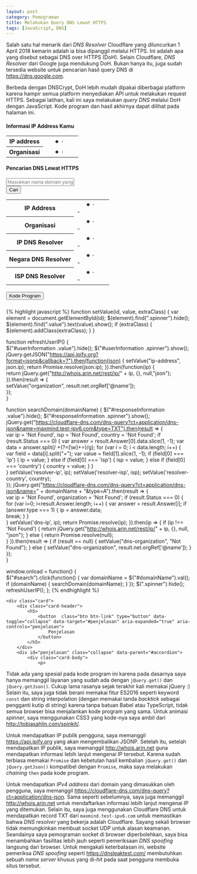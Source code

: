 ```yaml
---
layout: post
category: Pemograman
title: Melakukan Query DNS Lewat HTTPS
tags: [JavaScript, DNS]
---
```


Salah satu hal menarik dari *DNS Resolver* Cloudflare yang diluncurkan 1 April 2018 kemarin adalah ia bisa dipanggil melalui HTTPS.  Ini adalah apa yang disebut sebagai DNS over HTTPS (DoH).  Selain Cloudflare, *DNS Resolver* dari Google juga mendukung DoH.  Bukan hanya itu, juga sudah tersedia website untuk pencarian hasil query DNS di <https://dns.google.com>.

Berbeda dengan DNSCrypt, DoH lebih mudah dipakai diberbagai platform karena hampir semua platform menyediakan API untuk melakukan request HTTPS.  Sebagai latihan, kali ini saya melakukan *query DNS* melalui DoH dengan JavaScript.  Kode program dan hasil akhirnya dapat dilihat pada halaman ini.

<style>
.spinner {
  margin-left: 10px;  
  width: 70px;
  text-align: center;
}

.spinner > div {
  width: 10px;
  height: 10px;
  background-color: #333;

  border-radius: 100%;
  display: inline-block;
  -webkit-animation: sk-bouncedelay 1.4s infinite ease-in-out both;
  animation: sk-bouncedelay 1.4s infinite ease-in-out both;
}

.spinner .bounce1 {
  -webkit-animation-delay: -0.32s;
  animation-delay: -0.32s;
}

.spinner .bounce2 {
  -webkit-animation-delay: -0.16s;
  animation-delay: -0.16s;
}

@-webkit-keyframes sk-bouncedelay {
  0%, 80%, 100% { -webkit-transform: scale(0) }
  40% { -webkit-transform: scale(1.0) }
}

@keyframes sk-bouncedelay {
  0%, 80%, 100% { 
    -webkit-transform: scale(0);
    transform: scale(0);
  } 40% { 
    -webkit-transform: scale(1.0);
    transform: scale(1.0);
  }
}
</style>

<h4 class="mt-5">Informasi IP Address Kamu</h4>

<div class="table-responsive mb-3">
	<table id="userInformation" class="table table-hover">				
		<tbody>
			<tr id="ip-address">
				<th scope="row" class="w-25">IP address</th>
				<td>
					<div class="spinner">
						<div class="bounce1"></div>
						<div class="bounce2"></div>
						<div class="bounce3"></div>
					</div>
					<div class="value"></div>
				</td>
			</tr>
			<tr id="organization">
				<th scope="row" class="w-25">Organisasi</th>
				<td>
					<div class="spinner">
						<div class="bounce1"></div>
						<div class="bounce2"></div>
						<div class="bounce3"></div>
					</div>
					<div class="value"></div>
				</td>
			</tr>
		</tbody>
	</table>
</div>


<h4 class="mt-5">Pencarian DNS Lewat HTTPS</h4>

<div class="input-group">
	<input type="text" id="domainName" class="form-control" placeholder="Masukkan nama domain yang dicari">
	<div class="input-group-append">
		<button id="search" class="btn btn-primary" type="button">Cari</button>
	</div>
</div>

<div class="table-responsive my-3">
	<table id="responseInformation" class="table table-hover">
		<tbody>
			<tr id="dns-ip">
				<th scope="row" class="w-25">IP Address</th>
				<td>
					<div class="spinner">
						<div class="bounce1"></div>
						<div class="bounce2"></div>
						<div class="bounce3"></div>
					</div>
					<div class="value">-</div>
				</td>
			</tr>
			<tr id="dns-organization">
				<th scope="row" class="w-25">Organisasi</th>
				<td>
					<div class="spinner">
						<div class="bounce1"></div>
						<div class="bounce2"></div>
						<div class="bounce3"></div>
					</div>
					<div class="value">-</div>
				</td>
			</tr>
			<tr id="resolver-ip">
				<th scope="row" class="w-25">IP DNS Resolver</th>
				<td>
					<div class="spinner">
						<div class="bounce1"></div>
						<div class="bounce2"></div>
						<div class="bounce3"></div>
					</div>
					<div class="value">-</div>
				</td>
			</tr>
			<tr id="resolver-country">
				<th scope="row" class="w-25">Negara DNS Resolver</th>
				<td>
					<div class="spinner">
						<div class="bounce1"></div>
						<div class="bounce2"></div>
						<div class="bounce3"></div>
					</div>
					<div class="value">-</div>
				</td>
			</tr>
			<tr id="resolver-isp">
				<th scope="row" class="w-25">ISP DNS Resolver</th>
				<td>
					<div class="spinner">
						<div class="bounce1"></div>
						<div class="bounce2"></div>
						<div class="bounce3"></div>
					</div>
					<div class="value">-</div>
				</td>
			</tr>
		</tbody>
	</table>	
</div>

<script>
	function setValue(id, value, extraClass) {
		var element = document.getElementById(id);
		$(element).find(".spinner").hide();
		$(element).find(".value").text(value).show();
		if (extraClass) {
			$(element).addClass(extraClass);
		}
	}

	function refreshUserIP() {		
		$("#userInformation .value").hide();
		$("#userInformation .spinner").show();
		jQuery.getJSON("https://api.ipify.org?format=jsonp&callback=?").then(function(json) {
			setValue("ip-address", json.ip);
			return Promise.resolve(json.ip);
		}).then(function(ip) {			
			return jQuery.get("http://whois.arin.net/rest/ip/" + ip, {}, null,"json");
		}).then(result => {				
			setValue("organization", result.net.orgRef['@name']);						
		});		
	}

	function searchDomain(domainName) {
		$("#responseInformation .value").hide();
		$("#responseInformation .spinner").show();
		jQuery.get("https://cloudflare-dns.com/dns-query?ct=application/dns-json&name=maxmind.test-ipv6.com&type=TXT").then(result => {			
			var ip = 'Not Found', isp = 'Not Found', country = 'Not Found';
			if (result.Status === 0) {
				var answer = result.Answer[0].data.slice(1, -1);
				var data = answer.split(/ +(?=[\w]+=)/g);
				for (var i = 0; i < data.length; i++) {					
					var field = data[i].split("=");
					var value = field[1].slice(1, -1);
					if (field[0] === 'ip') {
						ip = value;
					} else if (field[0] === 'isp') {
						isp = value;
					} else if (field[0] === 'country') {
						country = value;
					}
				}				
			} 
			setValue('resolver-ip', ip);
			setValue('resolver-isp', isp);
			setValue('resolver-country', country);			
		});
		jQuery.get("https://cloudflare-dns.com/dns-query?ct=application/dns-json&name=" + domainName + "&type=A").then(result => {			
			var ip = 'Not Found', organization = 'Not Found';
			if (result.Status === 0) {
				for (var i=0; i<result.Answer.length; i++) {
					var answer = result.Answer[i];
					if (answer.type === 1) {
						ip = answer.data;		
						break;
					}
				}				
			}
			setValue('dns-ip', ip);
			return Promise.resolve(ip);
		}).then(ip => {
			if (ip !== 'Not Found') {
				return jQuery.get("http://whois.arin.net/rest/ip/" + ip, {}, null, "json");
			} else {
				return Promise.resolve(null);			
			}
		}).then(result => {
			if (result == null)	{
				setValue("dns-organization", "Not Found");
			} else {
				setValue("dns-organization", result.net.orgRef['@name']);
			}			
		});		
	}

	window.onload = function() {	
		$("#search").click(function() {
			var domainName = $("#domainName").val();
			if (domainName) {
				searchDomain(domainName);
			}
		});
		$(".spinner").hide();
		refreshUserIP();
	};	
</script>

<div class="accordion" id="accordion">
	<div class="card">
		<div class="card-header">
			<h5>
				<button  class="btn btn-link" type="button" data-toggle="collapse" data-target="#kodeProgram" aria-expanded="false" aria-controls="kodeProgram">
					Kode Program
				</button>
			</h5>
		</div>
		<div id="kodeProgram" class="collapse" data-parent="#accordion">
			<div class="card-body">
								
{% highlight javascript %}
function setValue(id, value, extraClass) {
	var element = document.getElementById(id);
	$(element).find(".spinner").hide();
	$(element).find(".value").text(value).show();
	if (extraClass) {
		$(element).addClass(extraClass);
	}
}

function refreshUserIP() {		
	$("#userInformation .value").hide();
	$("#userInformation .spinner").show();
	jQuery.getJSON("https://api.ipify.org?format=jsonp&callback=?").then(function(json) {
		setValue("ip-address", json.ip);
		return Promise.resolve(json.ip);
	}).then(function(ip) {			
		return jQuery.get("http://whois.arin.net/rest/ip/" + ip, {}, null,"json");
	}).then(result => {				
		setValue("organization", result.net.orgRef['@name']);						
	});		
}

function searchDomain(domainName) {
	$("#responseInformation .value").hide();
	$("#responseInformation .spinner").show();
	jQuery.get("https://cloudflare-dns.com/dns-query?ct=application/dns-json&name=maxmind.test-ipv6.com&type=TXT").then(result => {			
		var ip = 'Not Found', isp = 'Not Found', country = 'Not Found';
		if (result.Status === 0) {
			var answer = result.Answer[0].data.slice(1, -1);
			var data = answer.split(/ +(?=[\w]+=)/g);
			for (var i = 0; i < data.length; i++) {					
				var field = data[i].split("=");
				var value = field[1].slice(1, -1);
				if (field[0] === 'ip') {
					ip = value;
				} else if (field[0] === 'isp') {
					isp = value;
				} else if (field[0] === 'country') {
					country = value;
				}
			}				
		} 
		setValue('resolver-ip', ip);
		setValue('resolver-isp', isp);
		setValue('resolver-country', country);			
	});
	jQuery.get("https://cloudflare-dns.com/dns-query?ct=application/dns-json&name=" + domainName + "&type=A").then(result => {			
		var ip = 'Not Found', organization = 'Not Found';
		if (result.Status === 0) {
			for (var i=0; i<result.Answer.length; i++) {
				var answer = result.Answer[i];
				if (answer.type === 1) {
					ip = answer.data;		
					break;
				}
			}				
		}
		setValue('dns-ip', ip);
		return Promise.resolve(ip);
	}).then(ip => {
		if (ip !== 'Not Found') {
			return jQuery.get("http://whois.arin.net/rest/ip/" + ip, {}, null, "json");
		} else {
			return Promise.resolve(null);			
		}
	}).then(result => {
		if (result == null)	{
			setValue("dns-organization", "Not Found");
		} else {
			setValue("dns-organization", result.net.orgRef['@name']);
		}			
	});		
}

window.onload = function() {	
	$("#search").click(function() {
		var domainName = $("#domainName").val();
		if (domainName) {
			searchDomain(domainName);
		}
	});
	$(".spinner").hide();
	refreshUserIP();
};
{% endhighlight %}				
			</div>
		</div>
	</div>

	<div class="card">
		<div class="card-header">
			<h5>
				<button  class="btn btn-link" type="button" data-toggle="collapse" data-target="#penjelasan" aria-expanded="true" aria-controls="penjelasan">
					Penjelasan
				</button>
			</h5>
		</div>
		<div id="penjelasan" class="collapse" data-parent="#accordion">
			<div class="card-body">
				<p>
Tidak ada yang spesial pada kode program ini karena pada dasarnya saya hanya memanggil layanan yang sudah ada dengan <code>jQuery.get()</code> dan <code>jQuery.getJson()</code>.  Cukup lama rasanya sejak terakhir kali memakai jQuery :)  Selain itu, saya juga tidak berani memakai fitur ES2016 seperti keyword <code>const</code> dan string interpolation (dengan memakai tanda <em>backtick</em> sebagai pengganti kutip di string) karena tanpa batuan Babel atau TypeScript, tidak semua browser bisa menjalankan kode program yang sama.  Untuk animasi <em>spinner</em>, saya menggunakan CSS3 yang kode-nya saya ambil dari <a href="http://tobiasahlin.com/spinkit/">http://tobiasahlin.com/spinkit/</a>.
				</p>
				<p>
Untuk mendapatkan IP publik pengguna, saya memanggil <a href="https://api.ipify.org">https://api.ipify.org</a> yang akan mengembalikan JSONP.  Setelah itu, setelah mendapatkan IP publik, saya memanggil <a href="http://whois.arin.net/rest/ip/">http://whois.arin.net</a> guna mendapatkan informasi lebih lanjut mengenai IP tersebut.  Karena sudah terbiasa memakai <code>Promise</code> dan kebetulan hasil kembalian <code>jQuery.get()</code> dan <code>jQuery.getJson()</code> kompatibel dengan <code>Promise</code>, maka saya melakukan <em>chaining</em> <code>then</code> pada kode program.
				</p>
				<p>
Untuk mendapatkan <em>IPv4 address</em> dari domain yang dimasukkan oleh pengguna, saya memanggil <a href="https://cloudflare-dns.com">https://cloudflare-dns.com/dns-query?ct=application/dns-json</a>.  Sama seperti sebelumnya, saya juga memanggil <a href="http://whois.arin.net/rest/ip/">http://whois.arin.net</a> untuk mendaftarkan informasi lebih lanjut mengenai IP yang ditemukan.  Selain itu, saya juga menggunakan Cloudflare DNS untuk mendapatkan record TXT dari <code>maxmind.test-ipv6.com</code> untuk memastikan bahwa <em>DNS resolver</em> yang bekerja adalah Cloudflare.  Sayang sekali browser tidak memungkinkan membuat socket UDP untuk alasan keamanan.  Seandainya saya pemograman socket di browser diperbolehkan, saya bisa menambahkan fasilitas lebih jauh seperti pemeriksaan <em>DNS spoofing</em> langsung dari browser.  Untuk mengakali keterbatasan ini, website pemeriksa <em>DNS spoofing</em> seperti <a href="https://dnsleaktest.com/">https://dnsleaktest.com/</a> membutuhkan sebuah <em>name server</em> khusus yang di-<em>hit</em> pada saat pengguna membuka situs tersebut.
				</p>
			</div>
		</div>
	</div>
</div>